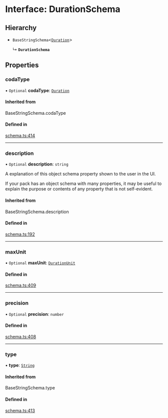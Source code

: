 # Interface: DurationSchema

## Hierarchy

- `BaseStringSchema`<[`Duration`](../enums/ValueHintType.md#duration)\>

  ↳ **`DurationSchema`**

## Properties

### codaType

• `Optional` **codaType**: [`Duration`](../enums/ValueHintType.md#duration)

#### Inherited from

BaseStringSchema.codaType

#### Defined in

[schema.ts:414](https://github.com/coda/packs-sdk/blob/main/schema.ts#L414)

___

### description

• `Optional` **description**: `string`

A explanation of this object schema property shown to the user in the UI.

If your pack has an object schema with many properties, it may be useful to
explain the purpose or contents of any property that is not self-evident.

#### Inherited from

BaseStringSchema.description

#### Defined in

[schema.ts:192](https://github.com/coda/packs-sdk/blob/main/schema.ts#L192)

___

### maxUnit

• `Optional` **maxUnit**: [`DurationUnit`](../enums/DurationUnit.md)

#### Defined in

[schema.ts:409](https://github.com/coda/packs-sdk/blob/main/schema.ts#L409)

___

### precision

• `Optional` **precision**: `number`

#### Defined in

[schema.ts:408](https://github.com/coda/packs-sdk/blob/main/schema.ts#L408)

___

### type

• **type**: [`String`](../enums/ValueType.md#string)

#### Inherited from

BaseStringSchema.type

#### Defined in

[schema.ts:413](https://github.com/coda/packs-sdk/blob/main/schema.ts#L413)
